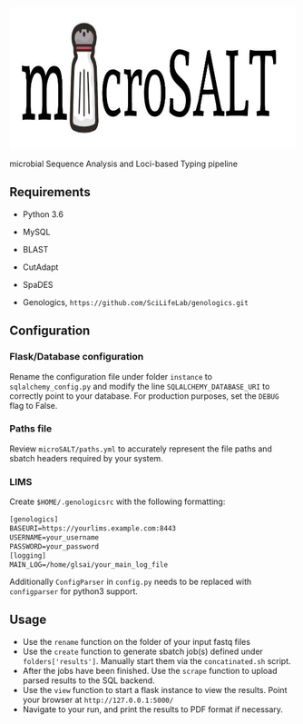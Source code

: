<p align="center">
  <a href="https://github.com/sylvinite/microSALT">
    <img width="1000" height="250" src="artwork/microsalt.jpg"/>
  </a>
</p>

microbial Sequence Analysis and Loci-based Typing pipeline

## Requirements
* Python 3.6
* MySQL

* BLAST
* CutAdapt
* SpaDES

* Genologics, `https://github.com/SciLifeLab/genologics.git`

## Configuration
### Flask/Database configuration
Rename the configuration file under folder `instance` to `sqlalchemy_config.py` and modify the line `SQLALCHEMY_DATABASE_URI` to correctly point to your database. For production purposes, set the `DEBUG` flag to False.

### Paths file
Review `microSALT/paths.yml` to accurately represent the file paths and sbatch headers required by your system.

### LIMS
Create `$HOME/.genologicsrc` with the following formatting:
```
[genologics]
BASEURI=https://yourlims.example.com:8443
USERNAME=your_username
PASSWORD=your_password
[logging]
MAIN_LOG=/home/glsai/your_main_log_file
```

Additionally `ConfigParser` in `config.py` needs to be replaced with `configparser` for python3 support.

## Usage
* Use the `rename` function on the folder of your input fastq files
* Use the `create` function to generate sbatch job(s) defined under `folders['results']`. Manually start them via the `concatinated.sh` script.
* After the jobs have been finished. Use the `scrape` function to upload parsed results to the SQL backend.
* Use the `view` function to start a flask instance to view the results. Point your browser at `http://127.0.0.1:5000/`
* Navigate to your run, and print the results to PDF format if necessary.
